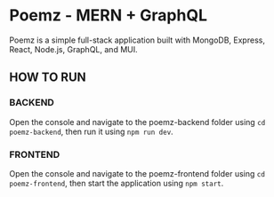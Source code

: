 # Poemz - MERN + GraphQL

Poemz is a simple full-stack application built with MongoDB, Express, React, Node.js, GraphQL, and MUI.

## HOW TO RUN

### BACKEND

Open the console and navigate to the poemz-backend folder using `cd poemz-backend`, then run it using `npm run dev`.

### FRONTEND

Open the console and navigate to the poemz-frontend folder using `cd poemz-frontend`, then start the application using `npm start`.
